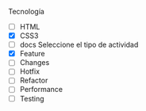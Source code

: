 Tecnología
- [ ] HTML
- [x] CSS3
- [ ] docs
Seleccione el tipo de actividad
- [x] Feature
- [ ] Changes
- [ ] Hotfix
- [ ] Refactor
- [ ] Performance
- [ ] Testing
